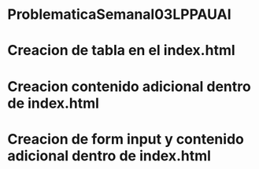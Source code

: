# ProblematicaSemanal03LPPAUAI
# Creacion de tabla en el index.html
# Creacion contenido adicional dentro de index.html
# Creacion de form input y contenido adicional dentro de index.html